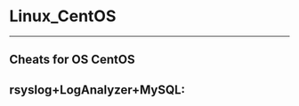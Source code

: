 # Linux_CentOS
------------------------------------------------------------------------------------------------------
Cheats for OS CentOS
------------------------------------------------------------------------------------------------------
rsyslog+LogAnalyzer+MySQL: 
------------------------------------------------------------------------------------------------------
